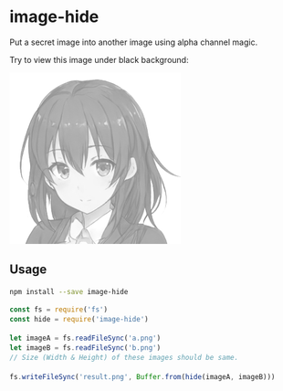 # image-hide

Put a secret image into another image using alpha channel magic.

Try to view this image under black background:

![](example.png)

## Usage

```bash
npm install --save image-hide
```

```javascript
const fs = require('fs')
const hide = require('image-hide')

let imageA = fs.readFileSync('a.png')
let imageB = fs.readFileSync('b.png')
// Size (Width & Height) of these images should be same.

fs.writeFileSync('result.png', Buffer.from(hide(imageA, imageB)))
```